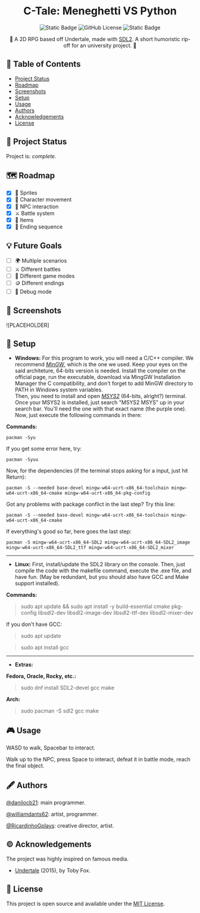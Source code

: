 <h1 align="center">C-Tale: Meneghetti VS Python</h1>
<p align="center">
  <img alt="Static Badge" src="https://img.shields.io/badge/COMPLETE-2ecc71?style=for-the-badge">
  <img alt="GitHub License" src="https://img.shields.io/github/license/danilocb21/projeto-rpg?style=for-the-badge&logo=github&color=purple">
  <img alt="Static Badge" src="https://img.shields.io/badge/Language-blue?style=for-the-badge&logo=c">
</p>
<p align="center">
🐍 A 2D RPG based off Undertale, made with <a href="https://wiki.libsdl.org/SDL2">SDL2</a>. A short humoristic rip-off for an university project. 🐍
</p>

## 👾 Table of Contents
- [Project Status](#project-status)
- [Roadmap](#roadmap)
- [Screenshots](#screenshots)
- [Setup](#setup)
- [Usage](#usage)
- [Authors](#authors)
- [Acknowledgements](#acknowledgements)
- [License](#license)

## 🔋 Project Status
Project is: _complete_.

## 🗺️ Roadmap
- [x] 🎨 Sprites
- [x] 🏃 Character movement
- [x] 💬 NPC interaction
- [x] ⚔️ Battle system
- [x] 🎒 Items
- [x] 🚩 Ending sequence
## 💡 Future Goals
- [ ] 🌍 Multiple scenarios
- [ ] ⚔️ Different battles
- [ ] 🚂 Different game modes
- [ ] 🪙 Different endings
- [ ] 👾 Debug mode

## 📸 Screenshots
![PLACEHOLDER]

## 💾 Setup
- __Windows:__ For this program to work, you will need a C/C++ compiler. We recommend [_MinGW_](https://sourceforge.net/projects/mingw/), which is the one we used. Keep your eyes on the said architeture, 64-bits version is needed.
Install the compiler on the official page, run the executable, download via MingGW Installation Manager the C compatibility, and don't forget to add MinGW directory to PATH in Windows system variables.<br> Then, you need to install and open [_MSYS2_](https://www.msys2.org/) (64-bits, alright?) terminal. Once your MSYS2 is installed, just search "MSYS2 MSYS" up in your search bar. You'll need the one with that exact name (the purple one).<br> Now, just execute the following commands in there:

__Commands:__

```
pacman -Syu
```

If you get some error here, try:

```
pacman -Syuu
```

Now, for the dependencies (if the terminal stops asking for a input, just hit Return):

```
pacman -S --needed base-devel mingw-w64-ucrt-x86_64-toolchain mingw-w64-ucrt-x86_64-cmake mingw-w64-ucrt-x86_64-pkg-config
```

Got any problems with package conflict in the last step? Try this line:

```
pacman -S --needed base-devel mingw-w64-ucrt-x86_64-toolchain mingw-w64-ucrt-x86_64-cmake
```

If everything's good so far, here goes the last step:

```
pacman -S mingw-w64-ucrt-x86_64-SDL2 mingw-w64-ucrt-x86_64-SDL2_image mingw-w64-ucrt-x86_64-SDL2_ttf mingw-w64-ucrt-x86_64-SDL2_mixer
```

<hr>

- __Linux:__ First, install/update the SDL2 library on the console. Then, just compile the code with the makefile command, execute the .exe file, and have fun. (May be redundant, but you should also have GCC and Make support installed).

__Commands:__

> sudo apt update && sudo apt install -y build-essential cmake pkg-config libsdl2-dev libsdl2-image-dev libsdl2-ttf-dev libsdl2-mixer-dev

If you don't have GCC:

> sudo apt update

> sudo apt install gcc

<hr>

- __Extras:__

__Fedora, Oracle, Rocky, etc.:__

> sudo dnf install SDL2-devel gcc make

__Arch:__

> sudo pacman -S sdl2 gcc make

## 🎮 Usage
WASD to walk, Spacebar to interact.

Walk up to the NPC, press Space to interact, defeat it in battle mode, reach the final object.

## 🖋️ Authors
[@danilocb21](https://github.com/danilocb21): main programmer.

[@williamdants62](https://github.com/williamdants62): artist, programmer.

[@RicardinhoGplays](https://github.com/RicardinhoGplays): creative director, artist.

## ©️ Acknowledgements
The project was highly inspired on famous media.
- [Undertale](https://undertale.com/) (2015), by Toby Fox.

## 📙 License
This project is open source and available under the [MIT License](./LICENSE).
